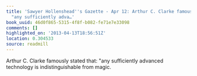 ```yaml
---
title: 'Sawyer Hollenshead''s Gazette - Apr 12: Arthur C. Clarke famously stated that:
  "any sufficiently adva…'
book_uuid: 46d0f865-5315-4f8f-b082-fe71e7e33098
comments: []
highlighted_on: '2013-04-13T18:56:51Z'
location: 0.304533
source: readmill
---
```


Arthur C. Clarke famously stated that: "any sufficiently advanced technology is indistinguishable from magic.